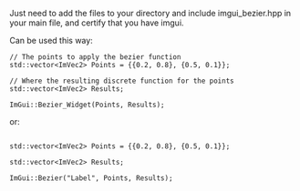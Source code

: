 Just need to add the files to your directory and include imgui_bezier.hpp in your main file, and certify that you have imgui.

Can be used this way:

```
// The points to apply the bezier function
std::vector<ImVec2> Points = {{0.2, 0.8}, {0.5, 0.1}};

// Where the resulting discrete function for the points
std::vector<ImVec2> Results;

ImGui::Bezier_Widget(Points, Results);

```

or:

```

std::vector<ImVec2> Points = {{0.2, 0.8}, {0.5, 0.1}};

std::vector<ImVec2> Results;

ImGui::Bezier("Label", Points, Results);

```
